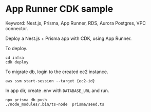 # App Runner CDK sample
Keyword: Nest.js, Prisma, App Runner, RDS, Aurora Postgres, VPC connector.

Deploy a Nest.js + Prisma app with CDK, using App Runner.

To deploy.
```
cd infra
cdk deploy
```

To migrate db, login to the created ec2 instance.
```
aws ssm start-session --target {ec2-id}
```

In app dir, create .env with `DATABASE_URL` and run.
```
npx prisma db push
./node_modules/.bin/ts-node  prisma/seed.ts
```
